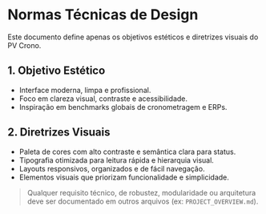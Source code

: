 # Normas Técnicas de Design

Este documento define apenas os objetivos estéticos e diretrizes visuais do PV Crono.

## 1. Objetivo Estético
- Interface moderna, limpa e profissional.
- Foco em clareza visual, contraste e acessibilidade.
- Inspiração em benchmarks globais de cronometragem e ERPs.

## 2. Diretrizes Visuais
- Paleta de cores com alto contraste e semântica clara para status.
- Tipografia otimizada para leitura rápida e hierarquia visual.
- Layouts responsivos, organizados e de fácil navegação.
- Elementos visuais que priorizam funcionalidade e simplicidade.

> Qualquer requisito técnico, de robustez, modularidade ou arquitetura deve ser documentado em outros arquivos (ex: `PROJECT_OVERVIEW.md`).
